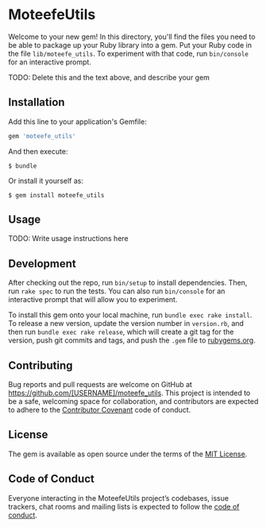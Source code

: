 # MoteefeUtils

Welcome to your new gem! In this directory, you'll find the files you need to be able to package up your Ruby library into a gem. Put your Ruby code in the file `lib/moteefe_utils`. To experiment with that code, run `bin/console` for an interactive prompt.

TODO: Delete this and the text above, and describe your gem

## Installation

Add this line to your application's Gemfile:

```ruby
gem 'moteefe_utils'
```

And then execute:

    $ bundle

Or install it yourself as:

    $ gem install moteefe_utils

## Usage

TODO: Write usage instructions here

## Development

After checking out the repo, run `bin/setup` to install dependencies. Then, run `rake spec` to run the tests. You can also run `bin/console` for an interactive prompt that will allow you to experiment.

To install this gem onto your local machine, run `bundle exec rake install`. To release a new version, update the version number in `version.rb`, and then run `bundle exec rake release`, which will create a git tag for the version, push git commits and tags, and push the `.gem` file to [rubygems.org](https://rubygems.org).

## Contributing

Bug reports and pull requests are welcome on GitHub at https://github.com/[USERNAME]/moteefe_utils. This project is intended to be a safe, welcoming space for collaboration, and contributors are expected to adhere to the [Contributor Covenant](http://contributor-covenant.org) code of conduct.

## License

The gem is available as open source under the terms of the [MIT License](https://opensource.org/licenses/MIT).

## Code of Conduct

Everyone interacting in the MoteefeUtils project’s codebases, issue trackers, chat rooms and mailing lists is expected to follow the [code of conduct](https://github.com/[USERNAME]/moteefe_utils/blob/master/CODE_OF_CONDUCT.md).

